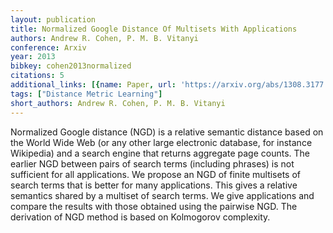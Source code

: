 ```yaml
---
layout: publication
title: Normalized Google Distance Of Multisets With Applications
authors: Andrew R. Cohen, P. M. B. Vitanyi
conference: Arxiv
year: 2013
bibkey: cohen2013normalized
citations: 5
additional_links: [{name: Paper, url: 'https://arxiv.org/abs/1308.3177'}]
tags: ["Distance Metric Learning"]
short_authors: Andrew R. Cohen, P. M. B. Vitanyi
---
```

Normalized Google distance (NGD) is a relative semantic distance based on the
World Wide Web (or any other large electronic database, for instance Wikipedia)
and a search engine that returns aggregate page counts. The earlier NGD between
pairs of search terms (including phrases) is not sufficient for all
applications. We propose an NGD of finite multisets of search terms that is
better for many applications. This gives a relative semantics shared by a
multiset of search terms. We give applications and compare the results with
those obtained using the pairwise NGD. The derivation of NGD method is based on
Kolmogorov complexity.